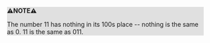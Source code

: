 <div style="margin:2em; background-color: #e0e0e0;">

<strong>⚠️NOTE️️️⚠️</strong>

The number 11 has nothing in its 100s place -- nothing is the same as 0. 11 is the same as 011.
</div>

